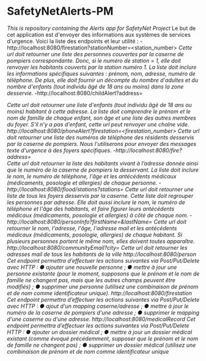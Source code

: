 # SafetyNetAlerts-PM
_This is repository containing the Alerts app for SafetyNet Project_
Le but de cet application est d'envoyer des informations aux systèmes de services d'urgence.
Voici la liste des endpoints et leur utilité :
-http://localhost:8080/firestation?stationNumber=<station_number>
_Cette url doit retourner une liste des personnes couvertes par la caserne de pompiers correspondante.
Donc, si le numéro de station = 1, elle doit renvoyer les habitants couverts par la station numéro 1. La liste
doit inclure les informations spécifiques suivantes : prénom, nom, adresse, numéro de téléphone. De plus,
elle doit fournir un décompte du nombre d'adultes et du nombre d'enfants (tout individu âgé de 18 ans ou
moins) dans la zone desservie._
-http://localhost:8080/childAlert?address=<address>
_Cette url doit retourner une liste d'enfants (tout individu âgé de 18 ans ou moins) habitant à cette adresse.
La liste doit comprendre le prénom et le nom de famille de chaque enfant, son âge et une liste des autres
membres du foyer. S'il n'y a pas d'enfant, cette url peut renvoyer une chaîne vide.
http://localhost:8080/phoneAlert?firestation=<firestation_number>
Cette url doit retourner une liste des numéros de téléphone des résidents desservis par la caserne de
pompiers. Nous l'utiliserons pour envoyer des messages texte d'urgence à des foyers spécifiques._
-http://localhost:8080/fire?address=<address>
Cette url doit retourner la liste des habitants vivant à l’adresse donnée ainsi que le numéro de la caserne
de pompiers la desservant. La liste doit inclure le nom, le numéro de téléphone, l'âge et les antécédents
médicaux (médicaments, posologie et allergies) de chaque personne.
-http://localhost:8080/flood/stations?stations=<a list of station_numbers>
_Cette url doit retourner une liste de tous les foyers desservis par la caserne. Cette liste doit regrouper les
personnes par adresse. Elle doit aussi inclure le nom, le numéro de téléphone et l'âge des habitants, et
faire figurer leurs antécédents médicaux (médicaments, posologie et allergies) à côté de chaque nom._
-http://localhost:8080/personInfo?firstName=<firstName>&lastName=<lastName>
_Cette url doit retourner le nom, l'adresse, l'âge, l'adresse mail et les antécédents médicaux (médicaments,
posologie, allergies) de chaque habitant. Si plusieurs personnes portent le même nom, elles doivent
toutes apparaître.
http://localhost:8080/communityEmail?city=<city>
Cette url doit retourner les adresses mail de tous les habitants de la ville_
http://localhost:8080/person
Cet endpoint permettra d’effectuer les actions suivantes via Post/Put/Delete avec HTTP :
● ajouter une nouvelle personne ;
● mettre à jour une personne existante (pour le moment, supposons que le prénom et le nom de
famille ne changent pas, mais que les autres champs peuvent être modifiés) ;
● supprimer une personne (utilisez une combinaison de prénom et de nom comme identificateur
unique).
http://localhost:8080/firestation
Cet endpoint permettra d’effectuer les actions suivantes via Post/Put/Delete avec HTTP :
● ajout d'un mapping caserne/adresse ;
● mettre à jour le numéro de la caserne de pompiers d'une adresse ;
● supprimer le mapping d'une caserne ou d'une adresse.
http://localhost:8080/medicalRecord
Cet endpoint permettra d’effectuer les actions suivantes via Post/Put/Delete HTTP :
● ajouter un dossier médical ;
● mettre à jour un dossier médical existant (comme évoqué précédemment, supposer que le
prénom et le nom de famille ne changent pas) ;
● supprimer un dossier médical (utilisez une combinaison de prénom et de nom comme
identificateur unique


